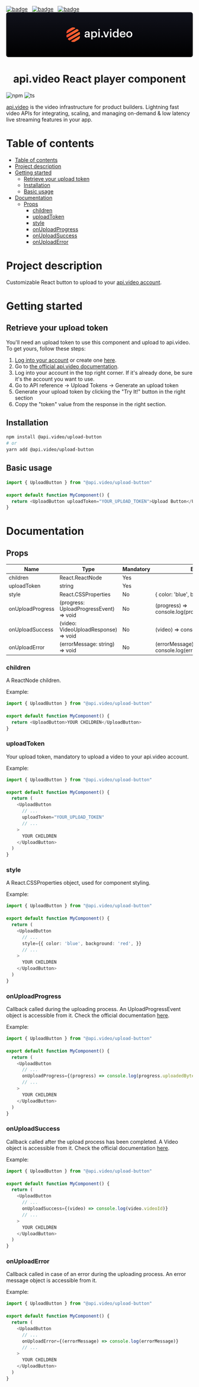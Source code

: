 [![badge](https://img.shields.io/twitter/follow/api_video?style=social)](https://twitter.com/intent/follow?screen_name=api_video) &nbsp; [![badge](https://img.shields.io/github/stars/apivideo/api.video-react-player?style=social)](https://github.com/apivideo/api.video-react-player) &nbsp; [![badge](https://img.shields.io/discourse/topics?server=https%3A%2F%2Fcommunity.api.video)](https://community.api.video)
![](https://github.com/apivideo/API_OAS_file/blob/master/apivideo_banner.png)
<h1 align="center">api.video React player component</h1>

![npm](https://img.shields.io/npm/v/@api.video/react-player) ![ts](https://badgen.net/badge/-/TypeScript/blue?icon=typescript&label)

[api.video](https://api.video) is the video infrastructure for product builders. Lightning fast video APIs for integrating, scaling, and managing on-demand & low latency live streaming features in your app.

# Table of contents

- [Table of contents](#table-of-contents)
- [Project description](#project-description)
- [Getting started](#getting-started)
  - [Retrieve your upload token](#retrieve-your-upload-token)
  - [Installation](#installation)
  - [Basic usage](#basic-usage)
- [Documentation](#documentation)
  - [Props](#props)
    - [children](#children)
    - [uploadToken](#uploadtoken)
    - [style](#style)
    - [onUploadProgress](#onuploadprogress)
    - [onUploadSuccess](#onuploadsuccess)
    - [onUploadError](#onuploaderror)

# Project description

Customizable React button to upload to your [api.video account](https://dashboard.api.video).

# Getting started

## Retrieve your upload token

You'll need an upload token to use this component and upload to api.video.
To get yours, follow these steps:

1. [Log into your account](https://dashboard.api.video/login) or create one [here](https://dashboard.api.video/register).
2. Go to [the official api.video documentation](https://docs.api.video/docs).
3. Log into your account in the top right corner. If it's already done, be sure it's the account you want to use.
4. Go to API reference -> Upload Tokens -> Generate an upload token
5. Generate your upload token by clicking the "Try It!" button in the right section
6. Copy the "token" value from the response in the right section.

## Installation

```sh
npm install @api.video/upload-button
# or
yarn add @api.video/upload-button
```

## Basic usage

```typescript
import { UploadButton } from "@api.video/upload-button"

export default function MyComponent() {
  return <UploadButton uploadToken="YOUR_UPLOAD_TOKEN">Upload Button</UploadButton>
}
```

# Documentation

## Props

| Name             | Type                                    | Mandatory | Example                                           |
| ---------------- | --------------------------------------- | --------- | ------------------------------------------------- |
| children         | React.ReactNode                         | Yes       |                                                   |
| uploadToken      | string                                  | Yes       |                                                   |
| style            | React.CSSProperties                     | No        | { color: 'blue', background: 'red, }              |
| onUploadProgress | (progress: UploadProgressEvent) => void | No        | (progress) => console.log(progress.uploadedBytes) |
| onUploadSuccess  | (video: VideoUploadResponse) => void    | No        | (video) => console.log(video)                     |
| onUploadError    | (errorMessage: string) => void          | No        | (errorMessage) => console.log(errorMessage)       |

### children

A ReactNode children.

Example:

```typescript
import { UploadButton } from "@api.video/upload-button"

export default function MyComponent() {
  return <UploadButton>YOUR CHILDREN</UploadButton>
}
```

### uploadToken

Your upload token, mandatory to upload a video to your api.video account.

Example:

```typescript
import { UploadButton } from "@api.video/upload-button"

export default function MyComponent() {
  return (
    <UploadButton 
      // ...
      uploadToken="YOUR_UPLOAD_TOKEN"
      // ...
    >
      YOUR CHILDREN
    </UploadButton>
  )
}
```

### style 

A React.CSSProperties object, used for component styling.

Example:

```typescript
import { UploadButton } from "@api.video/upload-button"

export default function MyComponent() {
  return (
    <UploadButton 
      // ...
      style={{ color: 'blue', background: 'red', }}
      // ...
    >
      YOUR CHILDREN
    </UploadButton>
  )
}
```

### onUploadProgress

Callback called during the uploading process.
An UploadProgressEvent object is accessible from it.
Check the official documentation [here](https://github.com/apivideo/api.video-typescript-uploader#onprogress).

Example:

```typescript
import { UploadButton } from "@api.video/upload-button"

export default function MyComponent() {
  return (
    <UploadButton 
      // ...
      onUploadProgress={(progress) => console.log(progress.uploadedBytes)}
      // ...
    >
      YOUR CHILDREN
    </UploadButton>
  )
}
```

### onUploadSuccess

Callback called after the upload process has been completed.
A Video object is accessible from it.
Check the official documentation [here](https://github.com/apivideo/api.video-nodejs-client/blob/main/doc/model/Video.md).

Example:

```typescript
import { UploadButton } from "@api.video/upload-button"

export default function MyComponent() {
  return (
    <UploadButton 
      // ...
      onUploadSuccess={(video) => console.log(video.videoId)}
      // ...
    >
      YOUR CHILDREN
    </UploadButton>
  )
}
```

### onUploadError

Callback called in case of an error during the uploading process.
An error message object is accessible from it.

Example:

```typescript
import { UploadButton } from "@api.video/upload-button"

export default function MyComponent() {
  return (
    <UploadButton 
      // ...
      onUploadError={(errorMessage) => console.log(errorMessage)}
      // ...
    >
      YOUR CHILDREN
    </UploadButton>
  )
}
```
